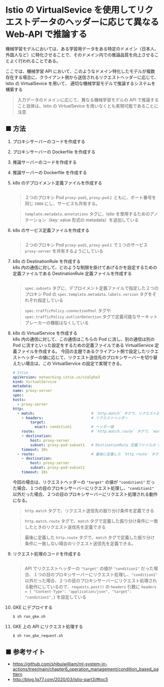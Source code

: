 # Istio の VirtualSevice を使用してリクエストデータのヘッダーに応じて異なる Web-API で推論する

機械学習モデルにおいては、ある学習用データをある特定のドメイン（日本人、外国人など）に特化させることで、そのドメイン内での推論品質を向上させることよく行われることである。

ここでは、機械学習 API において、このようなドメイン特化したモデルが複数存在する場合に、クライアント側から送信されるリクエストヘッダーに応じて、Istio の VirtualSevice を用いて、
適切な機械学習モデルで推論するシステムを構築する

> 入力データのドメインに応じて、異なる機械学習モデルの API で推論すること自体は、Istio の VirtualSevice を用いなくとも実現可能であることに注意

## ■ 方法

1. プロキシサーバーのコードを作成する<br>
1. プロキシサーバーの Dockerfile を作成する<br>
1. 推論サーバーのコードを作成する<br>
1. 推論サーバーの Dockerfile を作成する<br>

1. k8s のデプロイメント定義ファイルを作成する<br>
    ```yaml
    ```

    > ２つのプロキシ Pod `proxy-pod1`, `proxy-pod２` ともに、ポート番号を同じ `5000` にし、サービスも共有する。

    > `template.metadata.annotations` タグに、Istio を使用するためのアノテーション（key: value 形式の metadata）を追加している


1. k8s のサービス定義ファイルを作成する<br>
    ```yaml
    ```

    > ２つのプロキシ Pod `proxy-pod1`, `proxy-pod２` で１つのサービス `proxy-server` を共有するようにしている

1. k8s の DestinationRule を作成する<br>
    k8s 内の通信に対して、どのような制限を掛けてあげるかを設定するための定義ファイルである DestinationRule 定義ファイルを作成する
    ```yaml
    ```

    > `spec.subsets` タグに、デプロイメント定義ファイルで指定した２つのプロキシ Pod の `spec.template.metadata.labels.version` タグをそれぞれ指定している

    > `spec.trafficPolicy.connectionPool` タグや `spec.trafficPolicy.outlierDetection` タグで定義可能なサーキットブレーカーの機能はなくしている

1. k8s の VirtualService を作成する<br>
    k8s 内の通信に対して、この通信はこちらの Pod に流し、別の通信は別の Pod に流すといった設定をするための定義ファイルである VirtualService 定義ファイルを作成する。
    今回の主題であるクライアント側で設定したリクエストヘッダーの値に応じて、リクエスト送信先のプロキシサーバーを切り替えたい場合は、この VirtualService の設定で実現できる。

    ```yaml
    # Istio
    apiVersion: networking.istio.io/v1alpha3
    kind: VirtualService
    metadata:
    name: proxy-server
    spec:
    hosts:
      - proxy-server
    http:
      - match:                          # `http.match` タグで、リクエスト送信先の振り分け条件を定義できる
        - headers:                      # リクエストヘッダー
            target:
              exact: condition1         # ヘッダー値
        route:                          # `http.match.route` タグで、`match` タグで定義した振り分け条件に一致したときのリクエスト送信先を定義できる
        - destination:
            host: proxy-server
            subset: proxy-pod-subset1   # DestinationRule 定義ファイルの spec.subsets.name タグで定義した値
        timeout: 10s
      - route:                          # 最後に定義した `http.route` タグで、`match` タグで定義した振り分け条件に一致しない場合のリクエスト送信先を定義できる。
        - destination:
            host: proxy-server
            subset: proxy-pod-subset2
        timeout: 10s
    ```

    今回の場合は、リクエストヘッダーの `"target"` の値が `"condition1"` だった場合、１つの目のプロキシサーバーにリクエスト処理し、`"condition1"` 以外だった場合、２つの目のプロキシサーバーにリクエスト処理される動作になる。

    > `http.match` タグで、リクエスト送信先の振り分け条件を定義できる

    > `http.match.route` タグで、`match` タグで定義した振り分け条件に一致したときのリクエスト送信先を定義できる

    > 最後に定義した `http.route` タグで、`match` タグで定義した振り分け条件に一致しない場合のリクエスト送信先を定義できる。


1. リクエスト処理のコードを作成する
    ```python
    ```

    > API でリクエストヘッダーの `"target"` の値が `"condition1"` だった場合、１つの目のプロキシサーバーにリクエスト処理し、`"condition1"` 以外だった場合、２つの目のプロキシサーバーにリクエスト処理される動作にしているので、`requests.post()` の `headers` 引数に `headers = { "Content-Type": "application/json", "target": "condition1",}` を設定している

1. GKE にデプロイする
    ```sh
    $ sh run_gke.sh
    ```

1. GKE 上の API にリクエスト処理する
    ```sh
    $ sh run_gke_request.sh
    ```


## ■ 参考サイト
- https://github.com/shibuiwilliam/ml-system-in-actions/tree/main/chapter6_operation_management/condition_based_pattern
- http://blog.1q77.com/2020/03/istio-part3/#toc5